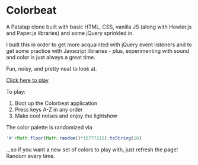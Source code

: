 # Colorbeat
A Patatap clone built with basic HTML, CSS, vanilla JS (along with Howler.js and Paper.js libraries) and some jQuery sprinkled in. 

I built this in order to get more acquainted with jQuery event listeners and to get some practice with Javscript libraries - plus, experimenting with sound and color is just always a great time. 

Fun, noisy, and pretty neat to look at.

[Click here to play](https://connorjaymesmcg.github.io/Colorbeat/ "Colorbeat")

To play:
1) Boot up the Colorbeat application 
2) Press keys A-Z in any order
3) Make cool noises and enjoy the lightshow

The color palette is randomized via 
```javascript
'#'+Math.floor(Math.random()*16777215).toString(16)
```
...so if you want a new set of colors to play with, just refresh the page! Random every time. 
